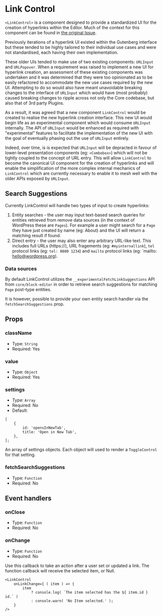 # Link Control

`<LinkControl>` is a component designed to provide a standardized UI for the
creation of hyperlinks within the Editor. Much of the context for this component
can be found in [the original Issue](https://github.com/WordPress/gutenberg/issues/17557).

Previously iterations of a hyperlink UI existed within the Gutenberg interface
but these tended to be highly tailored to their individual use cases and were
not standardised, each having their own implementation.

These older UIs tended to make use of two existing components: `URLInput` and
`URLPopover`. When a requirement was raised to implement a new UI for hyperlink
creation, an assessment of these existing components was undertaken and it was
determined that they were too opinionated as to be easily refactored to
accommodate the new use cases required by the new UI. Attempting to do so would
also have meant unavoidable breaking changes to the interface of `URLInput`
which would have (most probably) caused breaking changes to ripple across not
only the Core codebase, but also that of 3rd party Plugins.

As a result, it was agreed that a new component `LinkControl` would be created
to realise the new hyperlink creation interface. This new UI would begin life as
an experimental component which would consume `URLInput` internally. The API of
`URLInput` would be enhanced as required with "experimental" features to
facilitate the implementation of the new UI with the goal of eventually phasing
out the use of `URLInput` entirely.

Indeed, over time, is is expected that `URLInput` will be depracted in favour of
lower-level presentation components (eg: `<Combobox>`) which will not be tightly
coupled to the concept of URL entry. This will allow `LinkControl` to become the
canonical UI component for the creation of hyperlinks and will enable the
simplification of the more complex internal mechanics of `LinkControl` which are
currently necessary to enable it to mesh well with the older APIs exposed by
`URLInput`.

## Search Suggestions

Currently LinkControl will handle two types of input to create hyperlinks:

1. Entity searches - the user may input text-based search queries for entities retrieved from
   remove data sources (in the context of WordPress these are `Pages`). For
   example a user might search for a `Page` they have just created by name (eg:
   About) and the UI will return a matching result if found.
2. Direct entry - the user may also enter any arbitrary URL-like text. This
   includes full URLs (https://), URL fragements (eg: `#myinternallink`), `tel`
   protocol links (eg: `tel: 0800 1234`) and `mailto` protocol links (eg:
   `mailto: hello@wordpress.org).

### Data sources

By default LinkControl utilizes the `__experimentalFetchLinkSuggestions` API
from `core/block-editor` in order to retrieve search suggestions for matching
`Page` post-type entities.

It is however, possible to provide your own entity search handler via the `fetchSearchSuggestions` prop.

## Props

### className

- Type: `String`
- Required: Yes

### value

- Type: `Object`
- Required: Yes

### settings

- Type: `Array`
- Required: No
- Default:
```
[
	{
		id: 'opensInNewTab',
		title: 'Open in New Tab',
	},
];
```

An array of settings objects. Each object will used to render a `ToggleControl` for that setting.

### fetchSearchSuggestions

- Type: `Function`
- Required: No

## Event handlers

### onClose

- Type: `Function`
- Required: No

### onChange

- Type: `Function`
- Required: No

Use this callback to take an action after a user set or updated a link.
The function callback will receive the selected item, or Null.

```es6
<LinkControl
	onLinkChange={ ( item ) => {
		item
			? console.log( `The item selected has the ${ item.id } id.` )
			: console.warn( 'No Item selected.' );
	}
/>
```

